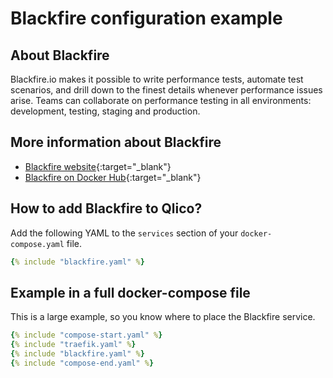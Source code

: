 # Blackfire configuration example

## About Blackfire

Blackfire.io makes it possible to write performance tests, automate test
scenarios, and drill down to the finest details whenever performance issues
arise. Teams can collaborate on performance testing in all environments:
development, testing, staging and production.

## More information about Blackfire

* [Blackfire website](https://www.blackfire.io/){:target="_blank"}
* [Blackfire on Docker Hub](https://hub.docker.com/r/blackfire/blackfire){:target="_blank"}

## How to add Blackfire to Qlico?

Add the following YAML to the `services` section of your `docker-compose.yaml`
file.

```yaml title="qlico-core/docker-compose.yaml"
{% include "blackfire.yaml" %}
```

## Example in a full docker-compose file

This is a large example, so you know where to place the Blackfire service.

```yaml title="qlico-core/docker-compose.yaml"
{% include "compose-start.yaml" %}
{% include "traefik.yaml" %}
{% include "blackfire.yaml" %}
{% include "compose-end.yaml" %}
```

